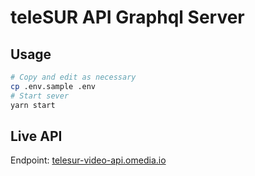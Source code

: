 # teleSUR API Graphql Server

## Usage

```sh
# Copy and edit as necessary
cp .env.sample .env
# Start sever
yarn start
```

## Live API

Endpoint: [telesur-video-api.omedia.io](https://telesur-video-api.omedia.io)
